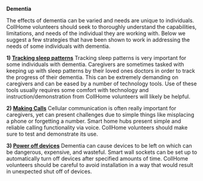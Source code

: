 **Dementia**

The effects of dementia can be varied and needs are unique to individuals. CollHome volunteers should seek to thoroughly understand the capabilities, limitations, and needs of the individual they are working with. Below we suggest a few strategies that have been shown to work in addressing the needs of some individuals with dementia.

**1) [Tracking sleep patterns](../../../Product%20Guides/Fitbit/README.md)**
        Tracking sleep patterns is very important for some individuals with dementia. Caregivers are sometimes tasked with keeping up with sleep patterns by their loved ones doctors in order to track the progress of their dementia. This can be extremely demanding on caregivers and can be eased by a number of technology tools. Use of these tools usually requires some comfort with technology and instruction/demonstration from CollHome volunteers will likely be helpful. 

**2) [Making Calls](../../../Product%20Guides/Google%20Home.md)**
        Cellular communication is often really important for caregivers, yet can present challenges due to simple things like misplacing a phone or forgetting a number. Smart home hubs present simple and reliable calling functionality via voice. CollHome volunteers should make sure to test and demonstrate its use.

**3) [Power off devices](../../../Product%20Guides/Wemo%20Smart%20Plug)**
        Dementia can cause devices to be left on which can be dangerous, expensive, and wasteful. Smart wall sockets can be set up to automatically turn off devices after specified amounts of time. CollHome volunteers should be careful to avoid installation in a way that would result in unexpected shut off of devices.

